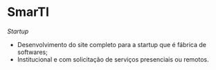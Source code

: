 # SmarTI
*Startup* 
* Desenvolvimento do site completo para a startup que é fábrica de softwares;
* Institucional e com solicitação de serviços presenciais ou remotos.
  

